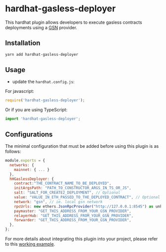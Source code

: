 # hardhat-gasless-deployer

This hardhat plugin allows developers to execute gasless contracts deployments using a [GSN](https://opengsn.org/) provider.

## Installation

```bash
yarn add hardhat-gasless-deployer
```

## Usage

- update the `hardhat.config.js`:

For javascript:
```javascript
require('hardhat-gasless-deployer');
```

Or if you are using TypeScript:

```typescript
import 'hardhat-gasless-deployer';
```

## Configurations
The minimal configuration that must be added before using this plugin is as follows:

```javascript
module.exports = {
  networks: {
    mainnet: { ... }
  },
  hHGaslessDeployer: {
    contract:"THE_CONTRACT_NAME_TO_BE_DEPLOYED",
    initArgsPath: "PATH_TO_CONSTRUCTOR_ARGS_IN_TS_OR_JS",
    salt: "SALT_FOR_CREATE2_DEPLOYMENT", // Optional
    value: "VALUE_IN_ETH_PASSED_TO_THE_DEPLOYED_CONTRACT", // Optional
    network: "gsn", // ie. local gsn network
    rpcUrls: new ethers.JsonRpcProvider("http://127.0.0.1:8545") as unknown as JsonRpcProvider,
    paymaster: "GET_THIS_ADDRESS_FROM_YOUR_GSN_PROVIDER",
    relayerHub: "GET_THIS_ADDRESS_FROM_YOUR_GSN_PROVIDER",
    forwarder: "GET_THIS_ADDRESS_FROM_YOUR_GSN_PROVIDER",
  },
};
```

For more details about integrating this plugin into your project, please refer to this [working example](https://github.com/0x3bfc/hh-gasless-deployer-example/tree/main).